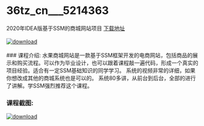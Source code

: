 # 36tz_cn___5214363
2020年IDEA版基于SSM的商城网站项目
[下载地址](http://www.36tz.cn/article/5214363 "下载地址")
<br/></br>[![download](http://36tz.cn/muke_img/2020_07_1-39-300x167.png "下载地址")](http://www.36tz.cn/article/5214363 "下载地址")
<br/></br>### 课程介绍:
水果商城网站是一款基于SSM框架开发的电商网站，包括商品的展示和购买流程。可以作为毕业设计，也可以跟着课程敲一遍代码，形成一个真实的项目经验。适合有一定SSM基础知识的同学学习。
系统的视频非常的详细，如果你想改成其他的商城系统也是可以的。
系统80多讲，从前台到后台，全部的进行了讲解。学SSM强烈推荐这个课程。

### 课程截图:
[![download](http://36tz.cn/muke_img/2020_07_2-45.png "下载地址")](http://www.36tz.cn/article/5214363 "下载地址")

